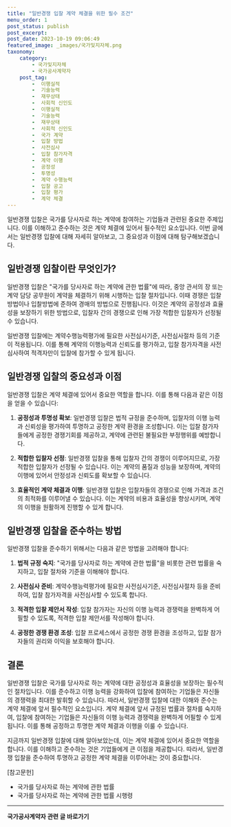 ```yaml
---
title: "일반경쟁 입찰 계약 체결을 위한 필수 조건"
menu_order: 1
post_status: publish
post_excerpt: 
post_date: 2023-10-19 09:06:49
featured_image: _images/국가및지자체.png
taxonomy:
    category:
        - 국가및지자체
        - 국가공사계약자
    post_tag:
        -  이행실적
        -  기술능력
        -  재무상태
        -  사회적 신인도
        -  이행실적
        -  기술능력
        -  재무상태
        -  사회적 신인도
        -  국가 계약
        -  입찰 방법
        -  사전심사
        -  입찰 참가자격
        -  계약 이행
        -  공정성
        -  투명성
        -  계약 수행능력
        -  입찰 공고
        -  입찰 평가
        -  계약 체결
---
```




일반경쟁 입찰은 국가를 당사자로 하는 계약에 참여하는 기업들과 관련된 중요한 주제입니다. 이를 이해하고 준수하는 것은 계약 체결에 있어서 필수적인 요소입니다. 이번 글에서는 일반경쟁 입찰에 대해 자세히 알아보고, 그 중요성과 이점에 대해 탐구해보겠습니다.

## 일반경쟁 입찰이란 무엇인가?

일반경쟁 입찰은 "국가를 당사자로 하는 계약에 관한 법률"에 따라, 중앙 관서의 장 또는 계약 담당 공무원이 계약을 체결하기 위해 시행하는 입찰 절차입니다. 이때 경쟁은 입찰방법이나 입찰방법에 준하여 경매의 방법으로 진행됩니다. 이것은 계약의 공정성과 효율성을 보장하기 위한 방법으로, 입찰자 간의 경쟁으로 인해 가장 적합한 입찰자가 선정될 수 있습니다.

일반경쟁 입찰에는 계약수행능력평가에 필요한 사전심사기준, 사전심사절차 등의 기준이 적용됩니다. 이를 통해 계약의 이행능력과 신뢰도를 평가하고, 입찰 참가자격을 사전심사하여 적격자만이 입찰에 참가할 수 있게 됩니다.

## 일반경쟁 입찰의 중요성과 이점

일반경쟁 입찰은 계약 체결에 있어서 중요한 역할을 합니다. 이를 통해 다음과 같은 이점을 얻을 수 있습니다:

1. **공정성과 투명성 확보**: 일반경쟁 입찰은 법적 규정을 준수하며, 입찰자의 이행 능력과 신뢰성을 평가하여 투명하고 공정한 계약 환경을 조성합니다. 이는 입찰 참가자들에게 공정한 경쟁기회를 제공하고, 계약에 관련된 불필요한 부정행위를 예방합니다.

2. **적합한 입찰자 선정**: 일반경쟁 입찰을 통해 입찰자 간의 경쟁이 이루어지므로, 가장 적합한 입찰자가 선정될 수 있습니다. 이는 계약의 품질과 성능을 보장하며, 계약의 이행에 있어서 안정성과 신뢰도를 확보할 수 있습니다.

3. **효율적인 계약 체결과 이행**: 일반경쟁 입찰은 입찰자들의 경쟁으로 인해 가격과 조건의 최적화를 이루어낼 수 있습니다. 이는 계약의 비용과 효율성을 향상시키며, 계약의 이행을 원활하게 진행할 수 있게 합니다.

## 일반경쟁 입찰을 준수하는 방법

일반경쟁 입찰을 준수하기 위해서는 다음과 같은 방법을 고려해야 합니다:

1. **법적 규정 숙지**: "국가를 당사자로 하는 계약에 관한 법률"을 비롯한 관련 법률을 숙지하고, 입찰 절차와 기준을 이해해야 합니다.

2. **사전심사 준비**: 계약수행능력평가에 필요한 사전심사기준, 사전심사절차 등을 준비하여, 입찰 참가자격을 사전심사할 수 있도록 합니다.

3. **적격한 입찰 제안서 작성**: 입찰 참가자는 자신의 이행 능력과 경쟁력을 완벽하게 어필할 수 있도록, 적격한 입찰 제안서를 작성해야 합니다.

4. **공정한 경쟁 환경 조성**: 입찰 프로세스에서 공정한 경쟁 환경을 조성하고, 입찰 참가자들의 권리와 이익을 보호해야 합니다.

## 결론

일반경쟁 입찰은 국가를 당사자로 하는 계약에 대한 공정성과 효율성을 보장하는 필수적인 절차입니다. 이를 준수하고 이행 능력을 강화하여 입찰에 참여하는 기업들은 자신들의 경쟁력을 최대한 발휘할 수 있습니다. 따라서, 일반경쟁 입찰에 대한 이해와 준수는 계약 체결에 앞서 필수적인 요소입니다. 계약 체결에 앞서 규정된 법률과 절차를 숙지하여, 입찰에 참여하는 기업들은 자신들의 이행 능력과 경쟁력을 완벽하게 어필할 수 있게 됩니다. 이를 통해 공정하고 투명한 계약 체결과 이행을 이룰 수 있습니다.

지금까지 일반경쟁 입찰에 대해 알아보았는데, 이는 계약 체결에 있어서 중요한 역할을 합니다. 이를 이해하고 준수하는 것은 기업들에게 큰 이점을 제공합니다. 따라서, 일반경쟁 입찰을 준수하여 투명하고 공정한 계약 체결을 이루어내는 것이 중요합니다.

[참고문헌]
- 국가를 당사자로 하는 계약에 관한 법률
- 국가를 당사자로 하는 계약에 관한 법률 시행령










<!-- wp:separator -->
<hr class="wp-block-separator has-alpha-channel-opacity"/>
<!-- /wp:separator -->

<!-- wp:group {"backgroundColor":"base","layout":{"type":"constrained"}} -->
<div class="wp-block-group has-base-background-color has-background"><!-- wp:paragraph {"align":"center","fontSize":"large"} -->
<p class="has-text-align-center has-large-font-size"><strong>국가공사계약자 관련 글 바로가기</strong></p>
<!-- /wp:paragraph -->


<!-- wp:latest-posts
{"categories":[{"id":6878,"count":19,"description":"","link":"https://uknowlaw.com/category/%ea%b5%ad%ea%b0%80%ea%b3%b5%ec%82%ac%ea%b3%84%ec%95%bd%ec%9e%90/","name":"국가공사계약자","slug":"국가공사계약자","taxonomy":"category","parent":0,"meta":[],"_links":{"self":[{"href":"https://uknowlaw.com/wp-json/wp/v2/categories/6878"}],"collection":[{"href":"https://uknowlaw.com/wp-json/wp/v2/categories"}],"about":[{"href":"https://uknowlaw.com/wp-json/wp/v2/taxonomies/category"}],"wp:post_type":[{"href":"https://uknowlaw.com/wp-json/wp/v2/posts?categories=6878"}],"curies":[{"name":"wp","href":"https://api.w.org/{rel}","templated":true}]}}],"postsToShow":100,"excerptLength":28,"postLayout":"grid","columns":2,"featuredImageAlign":"left","featuredImageSizeSlug":"large","fontSize":"medium"} /--></div>
<!-- /wp:group -->
